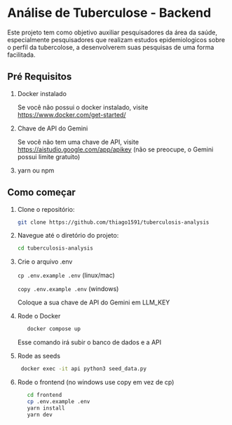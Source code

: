 # Análise de Tuberculose - Backend

Este projeto tem como objetivo auxiliar pesquisadores da área da saúde, especialmente pesquisadores que realizam estudos epidemiologicos sobre o perfil da tubercolose, a desenvolverem suas pesquisas de uma forma facilitada.

## Pré Requisitos

1. Docker instalado

   Se você não possui o docker instalado, visite https://www.docker.com/get-started/

2. Chave de API do Gemini

   Se você não tem uma chave de API, visite https://aistudio.google.com/app/apikey (não se preocupe, o Gemini possui limite gratuito)

3. yarn ou npm

## Como começar

1. Clone o repositório:

   ```bash
   git clone https://github.com/thiago1591/tuberculosis-analysis
   ```

2. Navegue até o diretório do projeto:

   ```bash
   cd tuberculosis-analysis
   ```

3. Crie o arquivo .env

   ```cp .env.example .env``` (linux/mac)


   ```copy .env.example .env``` (windows)

   Coloque a sua chave de API do Gemini em LLM_KEY

4. Rode o Docker
   ```bash
      docker compose up
   ```

   Esse comando irá subir o banco de dados e a API

5. Rode as seeds
   ```bash
    docker exec -it api python3 seed_data.py
   ```

6. Rode o frontend (no windows use copy em vez de cp)
   ```bash
      cd frontend
      cp .env.example .env
      yarn install
      yarn dev
   ```

